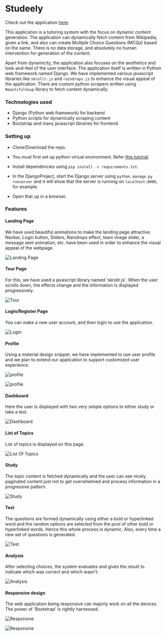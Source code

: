 # Studeely

Check out the application [here](http://studeely.herokuapp.com/).

This application is a tutoring system with the focus on dynamic content generation. The application can dynamically fetch content from Wikipedia, given a link, and also can create Multiple Choice Questions (MCQs) based on the same. There is no data storage, and absolutely no human intervention for generation of the content. 

Apart from dynamicity, the application also focuses on the aesthetics and look-and-feel of the user interface. The application itself is written in Python web framework named Django. We have implemented various javascript libraries like `skrollr.js` and `raindrops.js` to enhance the visual appeal of the application. There are custom python scrapers written using `BeautifulSoup` library to fetch content dynamically.

### Technologies used

- Django (Python web framework) for backend
- Python scripts for dynamically scraping content
- Bootstrap and many javascript libraries for frontend

### Setting up

- Clone/Download the repo.

- You must first set up python virtual environment. Refer [this tutorial](https://rikenshah.github.io/articles/setting-up-python-environment/).

- Install dependencies using `pip install -r requirements.txt`.

- In the DjangoProject, start the Django server using `python manage.py runserver` and it will show that the server is running on `localhost:8000`, for example. 

- Open that up in a browser.

### Features

#### Landing Page

We have used beautiful animations to make the landing page attractive. Navbar, Login button, Sliders, Raindrops effect, team image slider, a message sent animation, etc. have been used in order to enhance the visual appeal of the webpage.

![Landing Page](https://raw.githubusercontent.com/deeshashah/Studeely/master/screenshots/landingPage.png)

#### Tour Page

For this, we have used a javascript library named 'skrollr.js'. When the user scrolls down, the effects change and the information is displayed progressively.

![Tour](https://raw.githubusercontent.com/deeshashah/Studeely/master/screenshots/tour.png)


#### Login/Register Page

You can make a new user account, and then login to use the application.

![Login](https://raw.githubusercontent.com/deeshashah/Studeely/master/screenshots/login.png)


#### Profile

Using a material design snippet, we have implemented to use user profile and we plan to extend our application to support customized user experience.

![profile](https://raw.githubusercontent.com/deeshashah/Studeely/master/screenshots/profile.png)

![profile](https://raw.githubusercontent.com/deeshashah/Studeely/master/screenshots/profile2.png)


#### Dashboard

Here the user is displayed with two very simple options to either study or take a test.

![Dashboard](https://raw.githubusercontent.com/deeshashah/Studeely/master/screenshots/Screenshot%20from%202017-06-17%2013-39-27.png)


#### List of Topics

List of topics is displayed on this page.

![List Of Topics](https://raw.githubusercontent.com/deeshashah/Studeely/master/screenshots/topics.png)


#### Study

The topic content is fetched dynamically and the user can see nicely paginated content just not to get overwhelmed and process information in a progressive pattern.

![Study](https://raw.githubusercontent.com/deeshashah/Studeely/master/screenshots/study.png)


#### Test

The questions are formed dynamically using either a bold or hyperlinked word and the random options are selected from the pool of other bold or hyperlinked words. Hence this whole process is dynamic. Also, every time a new set of questions is generated.

![Test](https://raw.githubusercontent.com/deeshashah/Studeely/master/screenshots/test.png)


#### Analysis

After selecting choices, the system evaluates and gives the result to indicate which was correct and which wasn't.

![Analysis](https://raw.githubusercontent.com/deeshashah/Studeely/master/screenshots/analysis.png)


#### Responsive design

The web application being responsive can majorly work on all the devices. The power of 'Bootstrap' is rightly harnessed.

![Responsive](https://raw.githubusercontent.com/deeshashah/Studeely/master/screenshots/responsive2.png)

![Responsive](https://raw.githubusercontent.com/deeshashah/Studeely/master/screenshots/responsive1.png)
